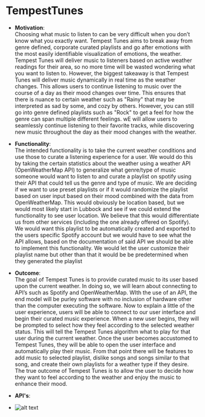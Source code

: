 # TempestTunes

- **Motivation**: <br />
Choosing what music to listen to can be very difficult when you don’t know what you exactly want. Tempest Tunes aims to break away from genre defined, corporate curated playlists and go after emotions with the most easily identifiable visualization of emotions, the weather. Tempest Tunes will deliver music to listeners based on active weather readings for their area, so no more time will be wasted wondering what you want to listen to. However, the biggest takeaway is that Tempest Tunes will deliver music dynamically in real time as the weather changes. This allows users to continue listening to music over the course of a day as their mood changes over time. This ensures that there is nuance to certain weather such as "Rainy" that may be interpreted as sad by some, and cozy by others. However, you can still go into genre defined playlists such as "Rock" to get a feel for how the genre can span multiple different feelings. wE will allow users to seamlessly continue listening to their favorite tracks, while discovering new music throughout the day as their mood changes with the weather.

- **Functionality**: <br />
The intended functionality is to take the current weather conditions and use those to curate a listening experience for a user. We would do this by taking the certain statistics about the weather using a weather API (OpenWeatherMap API) to generalize what genre/type of music someone would want to listen to and curate a playlist on spotify using their API that could tell us the genre and type of music. We are deciding if we want to use preset playlists or if it would randomize the playlist based on user input based on their mood combined with the data from OpenWeatherMap. This would obviously be location based, but we would most likely start in Lubbock and see if we could extend the functionality to see user location. We believe that this would differentiate us from other services (including the one already offered on Spotify). We would want this playlist to be automatically created and exported to the users specific Spotify account but we would have to see what the API allows, based on the documentation of said API we should be able to implement this functionality. We would let the user customize their playlist name but other than that it would be be predetermined when they generated the playlist 

- **Outcome**: <br />
The goal of Tempest Tunes is to provide curated music to its user based upon the current weather. In doing so, we will learn about connecting to API’s such as Spotify and OpenWeatherMap. WIth the use of an API, the end model will be purley software with no inclusion of hardware other than the computer executing the software. Now to explain a little of the user experience, users will be able to connect to our user interface and begin their curated music experience. When a new user begins, they will be prompted to select how they feel according to the selected weather status. This will tell the Tempest Tunes algorithm what to play for that user during the current weather. Once the user becomes accustomed to Tempest Tunes, they will be able to open the user interface and automatically play their music. From that point there will be features to add music to selected playlist, dislike songs and songs similar to that song, and create their own playlists for a weather type if they desire. The true outcome of Tempest Tunes is to allow the user to decide how they want to feel according to the weather and enjoy the music to enhance their mood. 

- **API's**: <br />
- ![alt text]([http://url/to/img.png](https://www.google.com/search?q=openweathermap&sxsrf=ALiCzsaBgoFjTwcAIFbAt1MV57O6kL0aRQ:1664201202235&tbm=isch&source=iu&ictx=1&vet=1&fir=ANrsuDBuCgnXBM%252CQz7ZZ0cKw2kfOM%252C_%253B6VuVl-ZYGQGClM%252CVlepi8JP4wrfmM%252C_%253BYNVoxXuR4tuQWM%252CNPWZdzMsHgOBrM%252C_%253BVEN477S5ET-IKM%252C8fCGGGI1OVEtjM%252C_%253BS1QOo3bLy8L5_M%252CQz7ZZ0cKw2kfOM%252C_&usg=AI4_-kS2sfwecR7_mrayraVxcvWSYHjuzQ&sa=X&ved=2ahUKEwjBwPnL0LL6AhUhC0QIHSo8Bk8Q_h16BAhOEAE#imgrc=YNVoxXuR4tuQWM))
